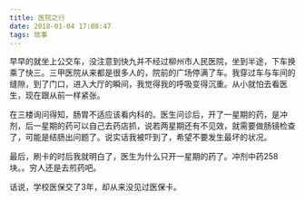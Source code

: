 ```yaml
---
title: 医院之行
date: 2018-01-04 17:08:47
tags: 琐事
---
```


早早的就坐上公交车，没注意到快九并不经过柳州市人民医院，坐到半途，下车换乘了快三。三甲医院从来都是很多人的，院前的广场停满了车。我穿过车与车间的缝隙，到了门口，进入大厅的瞬间，我觉得我的呼吸变得沉重。从小就怕去看医生，现在跟从前一样紧张。

在三楼询问得知，肠胃不适应该看内科的。医生问诊后，开了一星期的药，是冲剂，后一星期的药可以自己去药店抓，说若两星期还有不见效，就需要做肠镜检查了，可能是结肠出问题了。说实话我被吓到了，希望不要发生最坏的状况。

最后，刷卡的时后我就明白了，医生为什么只开一星期的药了。冲剂中药258块。。穷人还是去煎药吧。

话说，学校医保交了3年，却从来没见过医保卡。